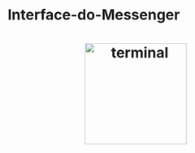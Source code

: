 # Interface-do-Messenger
<h1 align="center">
    <img alt="terminal" title="terminal" src="https://github.com/IamThiagoff/Hello-World/blob/master/src/terminal.png" width="200px" />
</h1>

